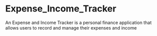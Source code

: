 # Expense_Income_Tracker
An Expense and Income Tracker is a personal finance application that allows users to record and manage their expenses and income
